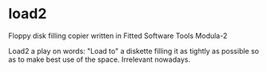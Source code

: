 # load2
Floppy disk filling copier written in Fitted Software Tools Modula-2

Load2 a play on words: "Load to" a diskette filling it as tightly as possible so as to make best use of the space. Irrelevant nowadays.

